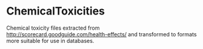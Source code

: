 # ChemicalToxicities
Chemical toxicity files extracted from http://scorecard.goodguide.com/health-effects/ and transformed to formats more suitable for use in databases.

